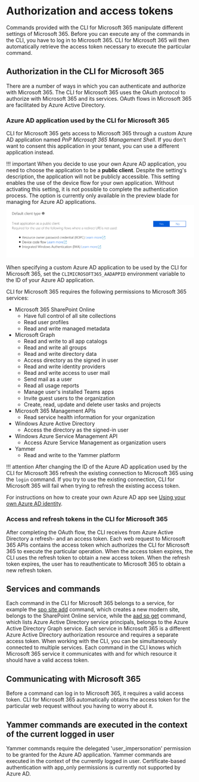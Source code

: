 # Authorization and access tokens

Commands provided with the CLI for Microsoft 365 manipulate different settings of Microsoft 365. Before you can execute any of the commands in the CLI, you have to log in to Microsoft 365. CLI for Microsoft 365 will then automatically retrieve the access token necessary to execute the particular command.

## Authorization in the CLI for Microsoft 365

There are a number of ways in which you can authenticate and authorize with Microsoft 365. The CLI for Microsoft 365 uses the OAuth protocol to authorize with Microsoft 365 and its services. OAuth flows in Microsoft 365 are facilitated by Azure Active Directory.

### Azure AD application used by the CLI for Microsoft 365

CLI for Microsoft 365 gets access to Microsoft 365 through a custom Azure AD application named _PnP Microsoft 365 Management Shell_. If you don't want to consent this application in your tenant, you can use a different application instead.

!!! important
    When you decide to use your own Azure AD application, you need to choose the application to be a **public client**. Despite the setting's description, the application will not be publicly accessible. This setting enables the use of the device flow for your own application. Without activating this setting, it is not possible to complete the authentication process. The option is currently only available in the preview blade for managing for Azure AD applications.
    [![The 'public client' enabled for an Azure AD application](../images/activate-public-client-aad-app.png)](../images/activate-public-client-aad-app.png)

When specifying a custom Azure AD application to be used by the CLI for Microsoft 365, set the `CLIMICROSOFT365_AADAPPID` environment variable to the ID of your Azure AD application.

CLI for Microsoft 365 requires the following permissions to Microsoft 365 services:

- Microsoft 365 SharePoint Online
  - Have full control of all site collections
  - Read user profiles
  - Read and write managed metadata
- Microsoft Graph
  - Read and write to all app catalogs
  - Read and write all groups
  - Read and write directory data
  - Access directory as the signed in user
  - Read and write identity providers
  - Read and write access to user mail
  - Send mail as a user
  - Read all usage reports
  - Manage user's installed Teams apps
  - Invite guest users to the organization
  - Create, read, update and delete user tasks and projects
- Microsoft 365 Management APIs
  - Read service health information for your organization
- Windows Azure Active Directory
  - Access the directory as the signed-in user
- Windows Azure Service Management API
  - Access Azure Service Management as organization users
- Yammer
  - Read and write to the Yammer platform

!!! attention
    After changing the ID of the Azure AD application used by the CLI for Microsoft 365 refresh the existing connection to Microsoft 365 using the `login` command. If you try to use the existing connection, CLI for Microsoft 365 will fail when trying to refresh the existing access token.

For instructions on how to create your own Azure AD app see [Using your own Azure AD identity](../user-guide/using-own-identity.md).

### Access and refresh tokens in the CLI for Microsoft 365

After completing the OAuth flow, the CLI receives from Azure Active Directory a refresh- and an access token. Each web request to Microsoft 365 APIs contains the access token which authorizes the CLI for Microsoft 365 to execute the particular operation. When the access token expires, the CLI uses the refresh token to obtain a new access token. When the refresh token expires, the user has to reauthenticate to Microsoft 365 to obtain a new refresh token.

## Services and commands

Each command in the CLI for Microsoft 365 belongs to a service, for example the [spo site add](../cmd/groups/spo/site/site-add.md) command, which creates a new modern site, belongs to the SharePoint Online service, while the [aad sp get](../cmd/groups/aad/sp/sp-get.md) command, which lists Azure Active Directory service principals, belongs to the Azure Active Directory Graph service. Each service in Microsoft 365 is a different Azure Active Directory authorization resource and requires a separate access token. When working with the CLI, you can be simultaneously connected to multiple services. Each command in the CLI knows which Microsoft 365 service it communicates with and for which resource it should have a valid access token.

## Communicating with Microsoft 365

Before a command can log in to Microsoft 365, it requires a valid access token. CLI for Microsoft 365 automatically obtains the access token for the particular web request without you having to worry about it.

## Yammer commands are executed in the context of the current logged in user

Yammer commands require the delegated 'user_impersonation' permission to be granted for the Azure AD application. Yammer commands are executed in the context of the currently logged in user. Certificate-based authentication with app_only permissions is currently not supported by Azure AD.
